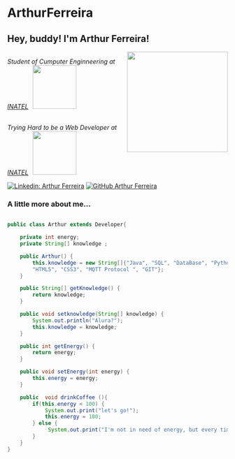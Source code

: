 # ArthurFerreira

<h2> Hey, buddy! I'm Arthur Ferreira!</h2>
<img align='right' src="https://media.giphy.com/media/ule4vhcY1xEKQ/giphy.gif" width="230">
<div style="display:flex;align-items:center;justify-content:center"> <p> <em>Student of Cumputer Enginneering at <a href="https://inatel.br/home/" target="_blank">INATEL</a><img src="https://media.giphy.com/media/WRQBXSCnEFJIuxktnw/giphy.gif" width="100" style="margin-left:10px"> </div> </br> 
 <div style="display:flex;align-items:center;justify-content:center"> Trying Hard to be a Web Developer at <a href="http://www.inatel.br" target="_blank">INATEL</a><img src="https://media.giphy.com/media/IPbS5R4fSUl5S/giphy.gif" width="100" style="margin-left:10px"> 
</em></p></div>

[![Linkedin: Arthur Ferreira](https://img.shields.io/badge/-ArthurFerreiraSilva-blue?style=flat-square&logo=Linkedin&logoColor=white&link=https://www.linkedin.com/in/ArthurFerreiraSilva/)]( www.linkedin.com/in/ArthurFerreiraSilva)
[![GitHub Arthur Ferreira](https://img.shields.io/github/followers/arthur-ngdi?label=follow&style=social)](https://github.com/arthur-ngdi)


### A little more about me...  

```Java

public class Arthur extends Developer{

    private int energy;
    private String[] knowledge ;

    public Arthur() {
        this.knowledge = new String[]{"Java", "SQL", "DataBase", "Python", "JavaScript", "C++", "C" ,"Arduino",
        "HTML5", "CSS3", "MQTT Protocol ", "GIT"};
    }

    public String[] getKnowledge() {
        return knowledge;
    }

    public void setknowledge(String[] knowledge) {
        System.out.println("Alura?");
        this.knowledge = knowledge;
    }

    public int getEnergy() {
        return energy;
    }

    public void setEnergy(int energy) {
        this.energy = energy;
    }

    public  void drinkCoffee (){
        if(this.energy < 100) {
            System.out.print("let's go!");
            this.energy = 100;
        } else {
             System.out.print("I'm not in need of energy, but every time is a good time for a little coffee!");
        }
    }
}
```
